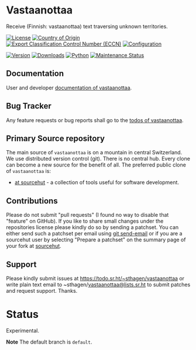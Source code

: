 # Vastaanottaa

Receive (Finnish: vastaanottaa) text traversing unknown territories.

[![License](https://git.sr.ht/~sthagen/vastaanottaa/blob/default/docs/badges/license-spdx-mit.svg)](https://git.sr.ht/~sthagen/vastaanottaa/tree/default/item/LICENSE)
[![Country of Origin](https://git.sr.ht/~sthagen/vastaanottaa/blob/default/docs/badges/country-of-origin-name-switzerland-neutral.svg)](https://git.sr.ht/~sthagen/vastaanottaa/tree/default/item/COUNTRY-OF-ORIGIN)
[![Export Classification Control Number (ECCN)](https://git.sr.ht/~sthagen/vastaanottaa/blob/default/docs/badges/export-control-classification-number_eccn-ear99-neutral.svg)](https://git.sr.ht/~sthagen/vastaanottaa/tree/default/item/EXPORT-CONTROL-CLASSIFICATION-NUMBER)
[![Configuration](https://git.sr.ht/~sthagen/vastaanottaa/blob/default/docs/badges/configuration-sbom.svg)](https://git.sr.ht/~sthagen/vastaanottaa/tree/default/item/docs/third-party/README.md)

[![Version](https://git.sr.ht/~sthagen/vastaanottaa/blob/default/docs/badges/latest-release.svg)](https://pypi.python.org/pypi/vastaanottaa/)
[![Downloads](https://git.sr.ht/~sthagen/vastaanottaa/blob/default/docs/badges/downloads-per-month.svg)](https://pepy.tech/project/vastaanottaa)
[![Python](https://git.sr.ht/~sthagen/vastaanottaa/blob/default/docs/badges/python-versions.svg)](https://pypi.python.org/pypi/vastaanottaa/)
[![Maintenance Status](https://git.sr.ht/~sthagen/vastaanottaa/blob/default/docs/badges/commits-per-year.svg)](https://git.sr.ht/~sthagen/vastaanottaa/log)

## Documentation

User and developer [documentation of vastaanottaa](https://codes.dilettant.life/docs/vastaanottaa).

## Bug Tracker

Any feature requests or bug reports shall go to the [todos of vastaanottaa](https://todo.sr.ht/~sthagen/vastaanottaa).

## Primary Source repository

The main source of `vastaanottaa` is on a mountain in central Switzerland.
We use distributed version control (git).
There is no central hub.
Every clone can become a new source for the benefit of all.
The preferred public clone of `vastaanottaa` is:

* [at sourcehut](https://git.sr.ht/~sthagen/vastaanottaa) - a collection of tools useful for software development.

## Contributions

Please do not submit "pull requests" (I found no way to disable that "feature" on GitHub).
If you like to share small changes under the repositories license please kindly do so by sending a patchset.
You can either send such a patchset per email using [git send-email](https://git-send-email.io) or 
if you are a sourcehut user by selecting "Prepare a patchset" on the summary page of your fork at [sourcehut](https://git.sr.ht/).

## Support

Please kindly submit issues at https://todo.sr.ht/~sthagen/vastaanottaa or write plain text email to ~sthagen/vastaanottaa@lists.sr.ht to submit patches and request support. Thanks.

# Status

Experimental.

**Note** The default branch is `default`.
